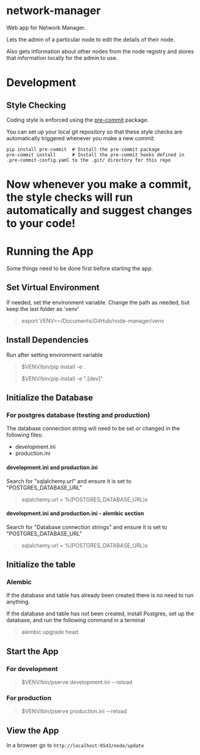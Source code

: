 # network-manager
Web app for Network Manager.

Lets the admin of a particular node to edit the details of their node.

Also gets information about other nodes from the node registry and stores that information locally for the admin to use.

# Development

## Style Checking

Coding style is enforced using the [pre-commit](https://pre-commit.com/) package.

You can set up your local git repository so that these style checks are automatically triggered whenever you
make a new commit.

```shell
pip install pre-commit  # Install the pre-commit package
pre-commit install      # Install the pre-commit hooks defined in .pre-commit-config.yaml to the .git/ directory for this repo
```

Now whenever you make a commit, the style checks will run automatically and suggest changes to your code!
=======
# Running the App

Some things need to be done first before starting the app.


## Set Virtual Environment

If needed, set the environment variable.  Change the path as needed, but keep the last folder as 'venv'

> export VENV=~/Documents/GitHub/node-manager/venv

## Install Dependencies

Run after setting environment variable

> $VENV/bin/pip install -e .
>
> $VENV/bin/pip install -e ".[dev]"

## Initialize the Database

### For postgres database (testing and production)

The database connection string will need to be set or changed in the following files:
 - development.ini
 - production.ini

#### development.ini and production.ini

Search for "sqlalchemy.url" and ensure it is set to "POSTGRES_DATABASE_URL"

> sqlalchemy.url = %(POSTGRES_DATABASE_URL)s

#### development.ini and production.ini - alembic section

Search for "Database connection strings" and ensure it is set to "POSTGRES_DATABASE_URL"

> sqlalchemy.url = %(POSTGRES_DATABASE_URL)s


## Initialize the table


### Alembic
If the database and table has already been created there is no need to run anything.

If the database and table has not been created, install Postgres, set up the database, and run the following command in a terminal

> alembic upgrade head


## Start the App

### For development
> $VENV/bin/pserve development.ini --reload

### For production
> $VENV/bin/pserve production.ini --reload

## View the App

In a browser go to `http://localhost:6543/node/update`
